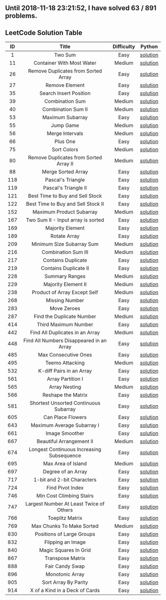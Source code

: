 Until 2018-11-18 23:21:52, I have solved 63 / 891 problems. 
----------------
## LeetCode Solution Table
| ID | Title | Difficulty | Python |
|:---:|:---:|:---:|:---:|
|1| Two Sum|Easy|[solution](array/1.%20Two%20Sum.py)|
|11| Container With Most Water|Medium|[solution](array/11.%20Container%20With%20Most%20Water.py)|
|26| Remove Duplicates from Sorted Array|Easy|[solution](array/26.%20Remove%20Duplicates%20from%20Sorted%20Array.py)|
|27| Remove Element|Easy|[solution](array/27.%20Remove%20Element.py)|
|35| Search Insert Position|Easy|[solution](array/35.%20Search%20Insert%20Position.py)|
|39| Combination Sum|Medium|[solution](array/39.%20Combination%20Sum.py)|
|40| Combination Sum II|Medium|[solution](array/40.%20Combination%20Sum%20II.py)|
|53| Maximum Subarray|Easy|[solution](array/53.%20Maximum%20Subarray.py)|
|55| Jump Game|Medium|[solution](array/55.%20Jump%20Game.py)|
|56| Merge Intervals|Medium|[solution](array/56.%20Merge%20Intervals.py)|
|66| Plus One|Easy|[solution](array/66.%20Plus%20One.py)|
|75| Sort Colors|Medium|[solution](array/75.%20Sort%20Colors.py)|
|80| Remove Duplicates from Sorted Array II|Medium|[solution](array/80.%20Remove%20Duplicates%20from%20Sorted%20Array%20II.py)|
|88| Merge Sorted Array|Easy|[solution](array/88.%20Merge%20Sorted%20Array.py)|
|118| Pascal's Triangle|Easy|[solution](array/118.%20Pascal's%20Triangle.py)|
|119| Pascal's Triangle II|Easy|[solution](array/119.%20Pascal's%20Triangle%20II.py)|
|121| Best Time to Buy and Sell Stock|Easy|[solution](array/121.%20Best%20Time%20to%20Buy%20and%20Sell%20Stock.py)|
|122| Best Time to Buy and Sell Stock II|Easy|[solution](array/122.%20Best%20Time%20to%20Buy%20and%20Sell%20Stock%20II.py)|
|152| Maximum Product Subarray|Medium|[solution](array/152.%20Maximum%20Product%20Subarray.py)|
|167| Two Sum II - Input array is sorted|Easy|[solution](array/167.%20Two%20Sum%20II%20-%20Input%20array%20is%20sorted.py)|
|169| Majority Element|Easy|[solution](array/169.%20Majority%20Element.py)|
|189| Rotate Array|Easy|[solution](array/189.%20Rotate%20Array.py)|
|209| Minimum Size Subarray Sum|Medium|[solution](array/209.%20Minimum%20Size%20Subarray%20Sum.py)|
|216| Combination Sum III|Medium|[solution](array/216.%20Combination%20Sum%20III.py)|
|217| Contains Duplicate|Easy|[solution](array/217.%20Contains%20Duplicate.py)|
|219| Contains Duplicate II|Easy|[solution](array/219.%20Contains%20Duplicate%20II.py)|
|228| Summary Ranges|Medium|[solution](array/228.%20Summary%20Ranges.py)|
|229| Majority Element II|Medium|[solution](array/229.%20Majority%20Element%20II.py)|
|238| Product of Array Except Self|Medium|[solution](array/238.%20Product%20of%20Array%20Except%20Self.py)|
|268| Missing Number|Easy|[solution](array/268.%20Missing%20Number.py)|
|283| Move Zeroes|Easy|[solution](array/283.%20Move%20Zeroes.py)|
|287| Find the Duplicate Number|Medium|[solution](array/287.%20Find%20the%20Duplicate%20Number.py)|
|414| Third Maximum Number|Easy|[solution](array/414.%20Third%20Maximum%20Number.py)|
|442| Find All Duplicates in an Array|Medium|[solution](array/442.%20Find%20All%20Duplicates%20in%20an%20Array.py)|
|448| Find All Numbers Disappeared in an Array|Easy|[solution](array/448.%20Find%20All%20Numbers%20Disappeared%20in%20an%20Array.py)|
|485| Max Consecutive Ones|Easy|[solution](array/485.%20Max%20Consecutive%20Ones.py)|
|495| Teemo Attacking|Medium|[solution](array/495.%20Teemo%20Attacking.py)|
|532| K-diff Pairs in an Array|Easy|[solution](array/532.%20K-diff%20Pairs%20in%20an%20Array.py)|
|561| Array Partition I|Easy|[solution](array/561.%20Array%20Partition%20I.py)|
|565| Array Nesting|Medium|[solution](array/565.%20Array%20Nesting.py)|
|566| Reshape the Matrix|Easy|[solution](array/566.%20Reshape%20the%20Matrix.py)|
|581| Shortest Unsorted Continuous Subarray|Easy|[solution](array/581.%20Shortest%20Unsorted%20Continuous%20Subarray.py)|
|605| Can Place Flowers|Easy|[solution](array/605.%20Can%20Place%20Flowers.py)|
|643| Maximum Average Subarray I|Easy|[solution](array/643.%20Maximum%20Average%20Subarray%20I.py)|
|661| Image Smoother|Easy|[solution](array/661.%20Image%20Smoother.py)|
|667| Beautiful Arrangement II|Medium|[solution](array/667.%20Beautiful%20Arrangement%20II.py)|
|674| Longest Continuous Increasing Subsequence|Easy|[solution](array/674.%20Longest%20Continuous%20Increasing%20Subsequence.py)|
|695| Max Area of Island|Medium|[solution](array/695.%20Max%20Area%20of%20Island.py)|
|697| Degree of an Array|Easy|[solution](array/697.%20Degree%20of%20an%20Array.py)|
|717| 1-bit and 2-bit Characters|Easy|[solution](array/717.%201-bit%20and%202-bit%20Characters.py)|
|724| Find Pivot Index|Easy|[solution](array/724.%20Find%20Pivot%20Index.py)|
|746| Min Cost Climbing Stairs|Easy|[solution](array/746.%20Min%20Cost%20Climbing%20Stairs.py)|
|747| Largest Number At Least Twice of Others|Easy|[solution](array/747.%20Largest%20Number%20At%20Least%20Twice%20of%20Others.py)|
|766| Toeplitz Matrix|Easy|[solution](array/766.%20Toeplitz%20Matrix.py)|
|769| Max Chunks To Make Sorted|Medium|[solution](array/769.%20Max%20Chunks%20To%20Make%20Sorted.py)|
|830| Positions of Large Groups|Easy|[solution](array/830.%20Positions%20of%20Large%20Groups.py)|
|832| Flipping an Image|Easy|[solution](array/832.%20Flipping%20an%20Image.py)|
|840| Magic Squares In Grid|Easy|[solution](array/840.%20Magic%20Squares%20In%20Grid.py)|
|867| Transpose Matrix|Easy|[solution](array/867.%20Transpose%20Matrix.py)|
|888| Fair Candy Swap|Easy|[solution](array/888.%20Fair%20Candy%20Swap.py)|
|896| Monotonic Array|Easy|[solution](array/896.%20Monotonic%20Array.py)|
|905| Sort Array By Parity|Easy|[solution](array/905.%20Sort%20Array%20By%20Parity.py)|
|914| X of a Kind in a Deck of Cards|Easy|[solution](array/914.%20X%20of%20a%20Kind%20in%20a%20Deck%20of%20Cards.py)|
